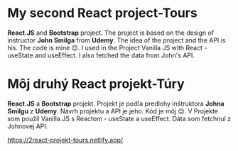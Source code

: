   <h1>My second React project-Tours</h1>
 <p><strong>React.JS</strong> and <strong>Bootstrap</strong> project. The project is based on the design of instructor <strong>John Smilga</strong> from <strong>Udemy</strong>.
           The idea of the project and the API is his. The code is mine 😊. I used in the Project Vanilla JS with React - useState and useEffect. I also fetched the data from
           John's API.
        </p>
 
 
 
 <h1>Môj druhý React projekt-Túry</h1>
  <p><strong>React.JS</strong> a <strong>Bootstrap</strong> projekt. Projekt je podľa predlohy inštruktora <strong>Johna Smilgu</strong> z <strong>Udemy</strong>.
          Návrh projektu a API je jeho. Kód je môj 😊. V Projekte som použil
          Vanilla JS s Reactom - useState a useEffect. Dáta som fetchnul z
          Johnovej API.
        </p>

https://2react-projekt-tours.netlify.app/
